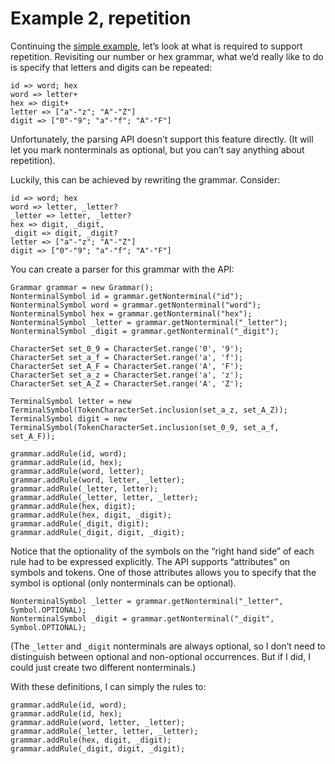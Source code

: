 # Example 2, repetition

Continuing the [simple example](example1.md), let’s look at what is
required to support repetition. Revisiting our number or hex grammar,
what we’d really like to do is specify that letters and digits can be repeated:

```
id => word; hex
word => letter+
hex => digit+
letter => ["a"-"z"; "A"-"Z"]
digit => ["0"-"9"; "a"-"f"; "A"-"F"]
```

Unfortunately, the parsing API doesn’t support this feature directly.
(It will let you mark nonterminals as optional, but you can’t say
anything about repetition).

Luckily, this can be achieved by rewriting the grammar. Consider:

```
id => word; hex
word => letter, _letter?
_letter => letter, _letter?
hex => digit, _digit,
_digit => digit, _digit?
letter => ["a"-"z"; "A"-"Z"]
digit => ["0"-"9"; "a"-"f"; "A"-"F"]
```

You can create a parser for this grammar with the API:

```
Grammar grammar = new Grammar();
NonterminalSymbol id = grammar.getNonterminal("id");
NonterminalSymbol word = grammar.getNonterminal("word");
NonterminalSymbol hex = grammar.getNonterminal("hex");
NonterminalSymbol _letter = grammar.getNonterminal("_letter");
NonterminalSymbol _digit = grammar.getNonterminal("_digit");

CharacterSet set_0_9 = CharacterSet.range('0', '9');
CharacterSet set_a_f = CharacterSet.range('a', 'f');
CharacterSet set_A_F = CharacterSet.range('A', 'F');
CharacterSet set_a_z = CharacterSet.range('a', 'z');
CharacterSet set_A_Z = CharacterSet.range('A', 'Z');

TerminalSymbol letter = new TerminalSymbol(TokenCharacterSet.inclusion(set_a_z, set_A_Z));
TerminalSymbol digit = new TerminalSymbol(TokenCharacterSet.inclusion(set_0_9, set_a_f, set_A_F));

grammar.addRule(id, word);
grammar.addRule(id, hex);
grammar.addRule(word, letter);
grammar.addRule(word, letter, _letter);
grammar.addRule(_letter, letter);
grammar.addRule(_letter, letter, _letter);
grammar.addRule(hex, digit);
grammar.addRule(hex, digit, _digit);
grammar.addRule(_digit, digit);
grammar.addRule(_digit, digit, _digit);
```

Notice that the optionality of the symbols on the “right hand side” of
each rule had to be expressed explicitly. The API supports
“attributes” on symbols and tokens. One of those attributes allows you
to specify that the symbol is optional (only nonterminals can be optional).

```
NonterminalSymbol _letter = grammar.getNonterminal("_letter", Symbol.OPTIONAL);
NonterminalSymbol _digit = grammar.getNonterminal("_digit", Symbol.OPTIONAL);
```

(The `_letter` and `_digit` nonterminals are always optional, so I
don’t need to distinguish between optional and non-optional
occurrences. But if I did, I could just create two different
nonterminals.)

With these definitions, I can simply the rules to:

```
grammar.addRule(id, word);
grammar.addRule(id, hex);
grammar.addRule(word, letter, _letter);
grammar.addRule(_letter, letter, _letter);
grammar.addRule(hex, digit, _digit);
grammar.addRule(_digit, digit, _digit);
```

